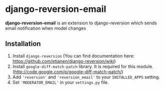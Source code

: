 django-reversion-email
================

**django-reversion-email** is an extension to django-reversion which sends email notification when model changes

Installation
------------

1. Install `django-reversion` (You can find documentation here: https://github.com/etianen/django-reversion/wiki)
2. Install `google-diff-match-patch` library. It is required for this module. (http://code.google.com/p/google-diff-match-patch/)
2. Add `'reversion'` and `'reversion_email'` to your `INSTALLED_APPS` setting.
3. Set `'MODERATOR_EMAIL'` in your `settings.py` file.